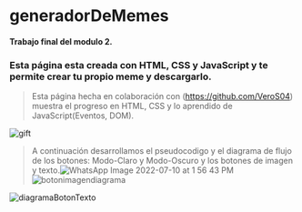 # generadorDeMemes


#### Trabajo final del modulo 2.


### Esta página esta creada con HTML, CSS y JavaScript y te permite crear tu propio meme y descargarlo.

> Esta página hecha en colaboración con (https://github.com/VeroS04) muestra el progreso en HTML, CSS y lo aprendido de JavaScript(Eventos, DOM).

![gift](https://c.tenor.com/xCU1MH4C5cAAAAAC/nos-conseguimos-akai.gif)

> A continuación desarrollamos el pseudocodigo y el diagrama de flujo de los botones: Modo-Claro y Modo-Oscuro y los botones de imagen y texto.![WhatsApp Image 2022-07-10 at 1 56 43 PM](https://user-images.githubusercontent.com/102563956/178161208-e9d14510-ba44-4762-88f5-56289810cc53.jpeg)
 ![botonimagendiagrama](https://user-images.githubusercontent.com/102563956/178153624-dfa96203-6963-4979-b450-b29ec2ff0d34.jpg)

 ![diagramaBotonTexto](https://user-images.githubusercontent.com/102563988/178126724-5a96c8f8-90f5-4c70-a2ff-c8e02e99ca98.jpg)

